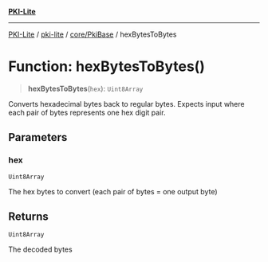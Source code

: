 [**PKI-Lite**](../../../../README.md)

---

[PKI-Lite](../../../../README.md) / [pki-lite](../../../README.md) / [core/PkiBase](../README.md) / hexBytesToBytes

# Function: hexBytesToBytes()

> **hexBytesToBytes**(`hex`): `Uint8Array`

Converts hexadecimal bytes back to regular bytes.
Expects input where each pair of bytes represents one hex digit pair.

## Parameters

### hex

`Uint8Array`

The hex bytes to convert (each pair of bytes = one output byte)

## Returns

`Uint8Array`

The decoded bytes
